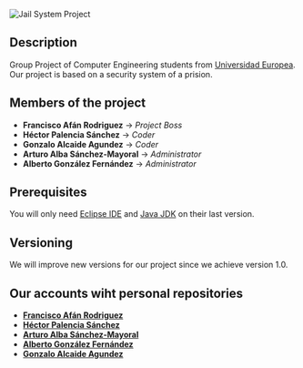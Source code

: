 
![Jail System Project](https://github.com/HectorSkm/ProyectoIngenieria/blob/master/resources/JSP.png "Jail System Project")

## Description

Group Project of Computer Engineering students from [Universidad Europea](https://universidadeuropea.es/madrid).
Our project is based on a security system of a prision.

## Members of the project

- **Francisco Afán Rodriguez**     -> *Project Boss*
- **Héctor Palencia Sánchez**      -> *Coder*
- **Gonzalo Alcaide Agundez**      -> *Coder*
- **Arturo Alba Sánchez-Mayoral**  -> *Administrator*
- **Alberto González Fernández**   -> *Administrator*


## Prerequisites

You will only need [Eclipse IDE](https://www.eclipse.org/downloads/) and [Java JDK](https://www.oracle.com/technetwork/java/javase/downloads/jdk11-downloads-5066655.html) on their last version.

## Versioning

We will improve new versions for our project since we achieve version 1.0.

## Our accounts wiht personal repositories

- **[Francisco Afán Rodriguez](https://github.com/N3oZ3r0)**      
- **[Héctor Palencia Sánchez](https://github.com/HectorSkm)**      
- **[Arturo Alba Sánchez-Mayoral](https://github.com/ArtySaurio)**  
- **[Alberto González Fernández](https://github.com/glezon99)**   
- **[Gonzalo Alcaide Agundez](https://github.com/10GGGGGGGGGG)**      
